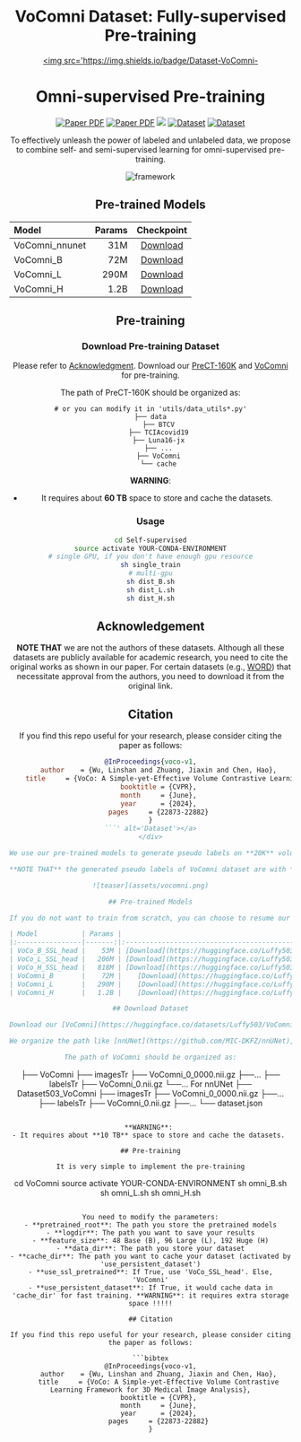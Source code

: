 <div align="center">
<h1>VoComni Dataset: Fully-supervised Pre-training</h1>

<a href='https://huggingface.co/datasets/Luffy503/VoComni'><img src='https://img.shields.io/badge/Dataset-VoComni-<div align="center">
<h1>Omni-supervised Pre-training</h1>

<a href="https://github.com/Luffy03/Large-Scale-Medical"><img src='https://img.shields.io/badge/arXiv-Preprint-red' alt='Paper PDF'></a>
<a href="https://openaccess.thecvf.com/content/CVPR2024/html/Wu_VoCo_A_Simple-yet-Effective_Volume_Contrastive_Learning_Framework_for_3D_Medical_CVPR_2024_paper.html"><img src='https://img.shields.io/badge/CVPR-Conference-red' alt='Paper PDF'></a>
<a href='https://huggingface.co/Luffy503/VoCo/tree/main'><img src='https://img.shields.io/badge/%F0%9F%A4%97%20Hugging%20Face-Models-blue'></a>
<a href='https://huggingface.co/datasets/Luffy503/PreCT-160K'><img src='https://img.shields.io/badge/Dataset-PreCT--160K-green' alt='Dataset'></a>
<a href='https://huggingface.co/datasets/Luffy503/VoComni'><img src='https://img.shields.io/badge/Dataset-VoComni-green' alt='Dataset'></a>
</div>

To effectively unleash the power of labeled and unlabeled data, we propose to combine self- and semi-supervised learning for omni-supervised pre-training.

![framework](assets/decision.png)

## Pre-trained Models

| Model           | Params |                                           Checkpoint                                           |
|:----------------|-------:|:----------------------------------------------------------------------------------------------:|
| VoComni_nnunet  |    31M | [Download](https://huggingface.co/Luffy503/VoCo/resolve/main/VoComni_nnunet.pt?download=true)  |
| VoComni_B       |    72M |    [Download](https://huggingface.co/Luffy503/VoCo/resolve/main/VoComni_B.pt?download=true)    |
| VoComni_L       |   290M |    [Download](https://huggingface.co/Luffy503/VoCo/resolve/main/VoComni_L.pt?download=true)    |
| VoComni_H       |   1.2B |    [Download](https://huggingface.co/Luffy503/VoCo/resolve/main/VoComni_H.pt?download=true)    |


## Pre-training

### Download Pre-training Dataset

Please refer to [Acknowledgment](#Acknowledgment). Download our  [PreCT-160K](https://huggingface.co/datasets/Luffy503/PreCT-160K) and [VoComni](https://huggingface.co/datasets/Luffy503/VoComni) for pre-training.

The path of PreCT-160K should be organized as:
```
# or you can modify it in 'utils/data_utils*.py'
├── data
    ├── BTCV
    ├── TCIAcovid19
    ├── Luna16-jx
    ├── ...
    ├── VoComni
    └── cache
```
**WARNING**: 
- It requires about **60 TB** space to store and cache the datasets. 

### Usage

```bash
cd Self-supervised
source activate YOUR-CONDA-ENVIRONMENT
# single GPU, if you don't have enough gpu resource
sh single_train
# multi-gpu
sh dist_B.sh
sh dist_L.sh
sh dist_H.sh
```


## Acknowledgement <a name="Acknowledgment"></a>

 **NOTE THAT** we are not the authors of these datasets. Although all these datasets are publicly available for academic research, you need to cite the original works as shown in our paper. For certain datasets (e.g., [WORD](https://github.com/HiLab-git/WORD)) that necessitate approval from the authors, you need to download it from the original link.

## Citation

If you find this repo useful for your research, please consider citing the paper as follows:

```bibtex
@InProceedings{voco-v1,
    author    = {Wu, Linshan and Zhuang, Jiaxin and Chen, Hao},
    title     = {VoCo: A Simple-yet-Effective Volume Contrastive Learning Framework for 3D Medical Image Analysis},
    booktitle = {CVPR},
    month     = {June},
    year      = {2024},
    pages     = {22873-22882}
}
```' alt='Dataset'></a>
</div>

We use our pre-trained models to generate pseudo labels on **20K** volumes, with 20 organ & tumor classes. We provide a simple fully-supervised pre-training baseline for this [**VoComni**](https://huggingface.co/datasets/Luffy503/VoComni) dataset. **We find that without any complex designs, this supervised pre-training baseline can already outperform previous methods**.

**NOTE THAT** the generated pseudo labels of VoComni dataset are with **noises**, it can be also used for semi-supervised, weakly-supervised, or active learning research. The description is in [VoComni.json](VoComni.json), some cases are shown below.

![teaser](assets/vocomni.png)

## Pre-trained Models

If you do not want to train from scratch, you can choose to resume our pre-trained models for pre-training.

| Model           | Params |                                           Checkpoint                                           |
|:----------------|-------:|:----------------------------------------------------------------------------------------------:|
| VoCo_B_SSL_head |    53M | [Download](https://huggingface.co/Luffy503/VoCo/resolve/main/VoCo_B_SSL_head.pt?download=true) |
| VoCo_L_SSL_head |   206M | [Download](https://huggingface.co/Luffy503/VoCo/resolve/main/VoCo_L_SSL_head.pt?download=true) |
| VoCo_H_SSL_head |   818M | [Download](https://huggingface.co/Luffy503/VoCo/resolve/main/VoCo_H_SSL_head.pt?download=true) |
| VoComni_B       |    72M |    [Download](https://huggingface.co/Luffy503/VoCo/resolve/main/VoComni_B.pt?download=true)    |
| VoComni_L       |   290M |    [Download](https://huggingface.co/Luffy503/VoCo/resolve/main/VoComni_L.pt?download=true)    |
| VoComni_H       |   1.2B |    [Download](https://huggingface.co/Luffy503/VoCo/resolve/main/VoComni_H.pt?download=true)    |

## Download Dataset

Download our [VoComni](https://huggingface.co/datasets/Luffy503/VoComni) for pre-training.

We organize the path like [nnUNet](https://github.com/MIC-DKFZ/nnUNet), so you can also use [nnUNet](https://github.com/MIC-DKFZ/nnUNet) for training. I specify the name as Dataset503, since 503 is my name (◕‿◕✿).

The path of VoComni should be organized as:
```
├── VoComni
    ├── imagesTr
        ├── VoComni_0_0000.nii.gz
        ├──...
    ├── labelsTr
        ├── VoComni_0.nii.gz
        └──...
For nnUNet
├── Dataset503_VoComni
    ├── imagesTr
        ├── VoComni_0_0000.nii.gz
        ├──...
    ├── labelsTr
        ├── VoComni_0.nii.gz
        ├──...
    └── dataset.json
```

**WARNING**: 
- It requires about **10 TB** space to store and cache the datasets. 

## Pre-training

It is very simple to implement the pre-training
```
cd VoComni
source activate YOUR-CONDA-ENVIRONMENT
sh omni_B.sh
sh omni_L.sh
sh omni_H.sh
```

You need to modify the parameters:
- **pretrained_root**: The path you store the pretrained models
- **logdir**: The path you want to save your results
- **feature_size**: 48 Base (B), 96 Large (L), 192 Huge (H)
- **data_dir**: The path you store your dataset
- **cache_dir**: The path you want to cache your dataset (activated by 'use_persistent_dataset')
- **use_ssl_pretrained**: If True, use 'VoCo_SSL_head'. Else, 'VoComni'
- **use_persistent_dataset**: If True, it would cache data in 'cache_dir' for fast training. **WARNING**: it requires extra storage space !!!!!

## Citation

If you find this repo useful for your research, please consider citing the paper as follows:

```bibtex
@InProceedings{voco-v1,
    author    = {Wu, Linshan and Zhuang, Jiaxin and Chen, Hao},
    title     = {VoCo: A Simple-yet-Effective Volume Contrastive Learning Framework for 3D Medical Image Analysis},
    booktitle = {CVPR},
    month     = {June},
    year      = {2024},
    pages     = {22873-22882}
}
```
